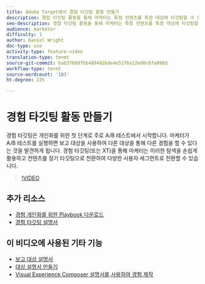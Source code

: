 ```yaml
---
title: Adobe Target에서 경험 타깃팅 활동 만들기
description: 경험 타깃팅 활동을 통해 마케터는 특정 컨텐츠를 특정 대상에 타깃팅할 수 있습니다.
seo-description: 경험 타깃팅 활동을 통해 마케터는 특정 컨텐츠를 특정 대상에 타깃팅할 수 있습니다.
audience: marketer
difficulty: 1
author: Daniel Wright
doc-type: use
activity-type: feature-video
translation-type: tm+mt
source-git-commit: bab376b87bb489492bde4e51f6e22ed0c6fa098d
workflow-type: tm+mt
source-wordcount: '183'
ht-degree: 22%

---
```



# 경험 타깃팅 활동 만들기

경험 타깃팅은 개인화를 위한 첫 단계로 주로 A/B 테스트에서 시작합니다. 마케터가 A/B 테스트를 실행하면 보고 대상을 사용하여 다른 대상을 통해 다른 경험을 할 수 있다는 것을 발견하게 됩니다. 경험 타깃팅(또는 XT)을 통해 마케터는 이러한 탐색을 손쉽게 활용하고 컨텐츠를 장기 타깃팅으로 전환하여 다양한 사용자 세그먼트로 전환할 수 있습니다.

>[!VIDEO](https://video.tv.adobe.com/v/22418?quality=12)

## 추가 리소스

* [경험 개인화를 위한 Playbook 다운로드](https://guided.adobe.com/?promoid=K42KVXHD&amp;mv=other&amp;search=personalization+playbook#recommended/solutions/target)
* [경험 타깃팅 설명서](https://docs.adobe.com/content/help/en/target/using/activities/experience-targeting/experience-target.html)

## 이 비디오에 사용된 기타 기능

* [보고 대상 설명서](https://docs.adobe.com/help/en/target/using/audiences/managing-audience-filters.html)
* [대상 설명서 만들기](https://docs.adobe.com/content/help/en/target/using/audiences/create-audiences/create-audience.html)
* [Visual Experience Composer 설명서를 사용하여 경험 제작](https://docs.adobe.com/content/help/en/target/using/experiences/experiences.html)
